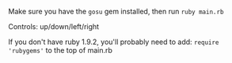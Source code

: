Make sure you have the `gosu` gem installed, then run `ruby main.rb`

Controls: up/down/left/right

If you don't have ruby 1.9.2, you'll probably need to add: `require 'rubygems'`
to the top of main.rb